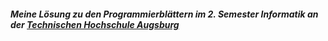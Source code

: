 ##### Meine Lösung zu den Programmierblättern im 2. Semester Informatik an der [Technischen Hochschule Augsburg](www.hs-augsburg.de)
